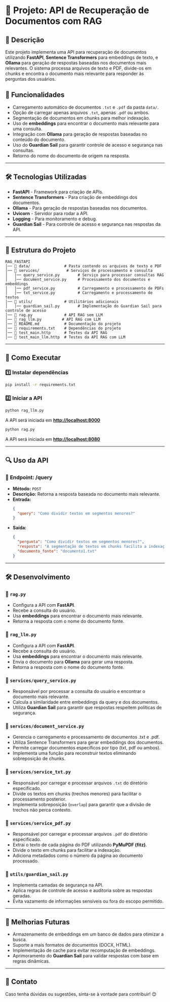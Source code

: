 # 📌 Projeto: API de Recuperação de Documentos com RAG

## 📖 Descrição

Este projeto implementa uma API para recuperação de documentos utilizando **FastAPI**, **Sentence Transformers** para embeddings de texto, e **Ollama** para geração de respostas baseadas nos documentos mais relevantes. O sistema processa arquivos de texto e PDF, divide-os em chunks e encontra o documento mais relevante para responder às perguntas dos usuários.

## 🚀 Funcionalidades

- Carregamento automático de documentos `.txt` e `.pdf` da pasta `data/`.
- Opção de carregar apenas arquivos `.txt`, apenas `.pdf` ou ambos.
- Segmentação de documentos em chunks para melhor indexação.
- Uso de **embeddings** para encontrar o documento mais relevante para uma consulta.
- Integração com **Ollama** para geração de respostas baseadas no conteúdo do documento.
- Uso do **Guardian Sail** para garantir controle de acesso e segurança nas consultas.
- Retorno do nome do documento de origem na resposta.

---

## 🛠️ Tecnologias Utilizadas

- **FastAPI** - Framework para criação de APIs.
- **Sentence Transformers** - Para criação de embeddings dos documentos.
- **Ollama** - Para geração de respostas baseadas nos documentos.
- **Uvicorn** - Servidor para rodar a API.
- **Logging** - Para monitoramento e debug.
- **Guardian Sail** - Para controle de acesso e segurança nas respostas da API.

---

## 📂 Estrutura do Projeto

```
RAG_FASTAPI
│── 📂 data/               # Pasta contendo os arquivos de texto e PDF
│── 📂 services/            # Serviços de processamento e consulta
│   │── query_service.py        # Serviço para processar consultas RAG
│   │── document_service.py     # Processamento dos documentos e embeddings
│   │── pdf_service.py          # Carregamento e processamento de PDFs
│   │── txt_service.py          # Carregamento e processamento de textos
│── 📂 utils/              # Utilitários adicionais
│   │── guardian_sail.py        # Implementação do Guardian Sail para controle de acesso
│── 📜 rag.py              # API RAG sem LLM
│── 📜 rag_llm.py         # API RAG com LLM
│── 📜 README.md           # Documentação do projeto
│── 📜 requirements.txt    # Dependências do projeto
│── 📜 test_main.http      # Testes da API RAG
│── 📜 test_main_llm.http  # Testes da API RAG com LLM
```

---

## 📌 Como Executar

### 1️⃣ Instalar dependências

```sh
pip install -r requirements.txt
```

### 2️⃣ Iniciar a API

```sh
python rag_llm.py
```

A API será iniciada em **[http://localhost:8000](http://localhost:8000)**

```sh
python rag.py
```

A API será iniciada em **[http://localhost:8080](http://localhost:8080)**

---

## 🔍 Uso da API

### 🔎 **Endpoint: /query**

- **Método:** `POST`
- **Descrição:** Retorna a resposta baseada no documento mais relevante.
- **Entrada:**
  ```json
  {
    "query": "Como dividir textos em segmentos menores?"
  }
  ```
- **Saída:**
  ```json
  {
    "pergunta": "Como dividir textos em segmentos menores?",
    "resposta": "A segmentação de textos em chunks facilita a indexação...",
    "documento_fonte": "documento1.txt"
  }
  ```

---

## 🛠️ Desenvolvimento

### 📜 **`rag.py`**

- Configura a API com **FastAPI**.
- Recebe a consulta do usuário.
- Usa **embeddings** para encontrar o documento mais relevante.
- Retorna a resposta com o nome do documento fonte.

### 📜 **`rag_llm.py`**

- Configura a API com **FastAPI**.
- Recebe a consulta do usuário.
- Usa **embeddings** para encontrar o documento mais relevante.
- Envia o documento para **Ollama** para gerar uma resposta.
- Retorna a resposta com o nome do documento fonte.

### 📜 **`services/query_service.py`**

- Responsável por processar a consulta do usuário e encontrar o documento mais relevante.
- Calcula a similaridade entre embeddings da query e dos documentos.
- Utiliza **Guardian Sail** para garantir que respostas respeitem políticas de segurança.

### 📜 **`services/document_service.py`**

- Gerencia o carregamento e processamento de documentos .txt e .pdf.
- Utiliza Sentence Transformers para gerar embeddings dos documentos.
- Permite carregar documentos específicos por tipo (txt, pdf ou ambos).
- Implementa uma função para reconstruir textos eliminando sobreposição de chunks.

### 📜 **`services/service_txt.py`**

- Responsável por carregar e processar arquivos `.txt` do diretório especificado.
- Divide os textos em chunks (trechos menores) para facilitar o processamento posterior.
- Implementa sobreposição (`overlap`) para garantir que a divisão de trechos não perca contexto.

### 📜 **`services/service_pdf.py`**

- Responsável por carregar e processar arquivos `.pdf` do diretório especificado.
- Extrai o texto de cada página do PDF utilizando **PyMuPDF (fitz)**.
- Divide o texto em chunks para facilitar a indexação.
- Adiciona metadados como o número da página ao documento processado.

### 📜 **`utils/guardian_sail.py`**

- Implementa camadas de segurança na API.
- Aplica regras de controle de acesso e auditoria sobre as respostas geradas.
- Evita vazamento de informações sensíveis ou fora do escopo permitido.

---

## 📌 Melhorias Futuras

- Armazenamento de embeddings em um banco de dados para otimizar a busca.
- Suporte a mais formatos de documentos (DOCX, HTML).
- Implementação de cache para evitar recomputação de embeddings.
- Aprimoramento do **Guardian Sail** para validar respostas com base em regras dinâmicas.

---

## 📧 Contato

Caso tenha dúvidas ou sugestões, sinta-se à vontade para contribuir! 😊

